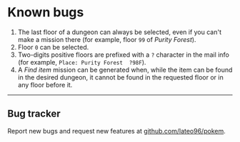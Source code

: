 # Known bugs

1. The last floor of a dungeon can always be selected, even if you can't make a mission there (for example, floor `99` of *Purity Forest*).
2. Floor `0` can be selected.
3. Two-digits positive floors are prefixed with a `?` character in the mail info (for example, `Place: Purity Forest  ?98F`).
4. A *Find item* mission can be generated when, while the item can be found in the desired dungeon, it cannot be found in the requested floor or in any floor before it. 

---------------------------------------------

## Bug tracker

Report new bugs and request new features at [github.com/lateo96/pokem](github.com/lateo96/pokem).